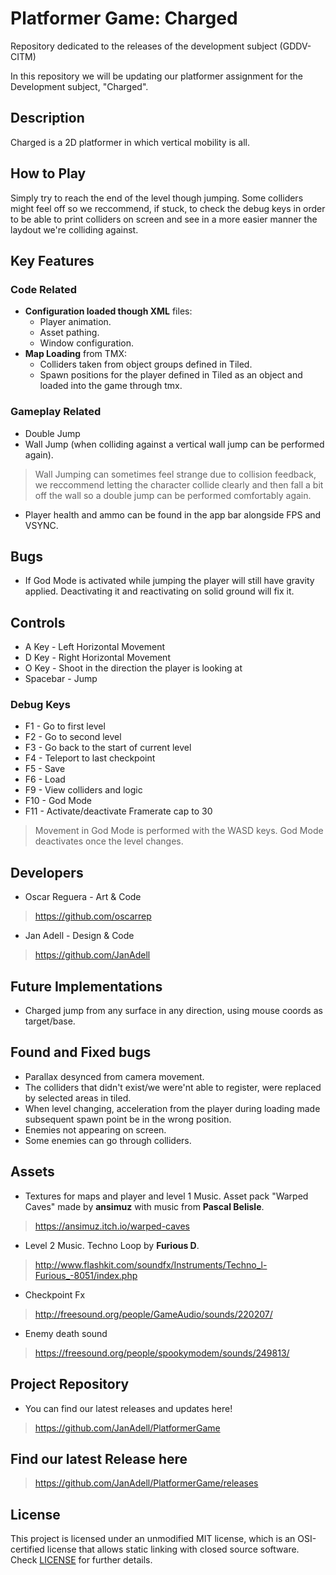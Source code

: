 # Platformer Game: Charged

Repository dedicated to the releases of the development subject (GDDV-CITM)

In this repository we will be updating our platformer assignment for the Development subject, "Charged".

## Description

Charged is a 2D platformer in which vertical mobility is all. 

## How to Play

Simply try to reach the end of the level though jumping. Some colliders might feel off so we reccommend, if stuck, to check the debug keys in order to be able to print colliders on screen and see in a more easier manner the laydout we're colliding against.

## Key Features

### Code Related

* **Configuration loaded though XML** files:
  * Player animation.
  * Asset pathing.
  * Window configuration.
* **Map Loading** from TMX:
  * Colliders taken from object groups defined in Tiled.
  * Spawn positions for the player defined in Tiled as an object and loaded into the game through tmx.
  
 ### Gameplay Related
  
* Double Jump
* Wall Jump (when colliding against a vertical wall jump can be performed again).
> Wall Jumping can sometimes feel strange due to collision feedback, we reccommend letting the character collide clearly and then fall a bit off the wall so a double jump can be performed comfortably again.
* Player health and ammo can be found in the app bar alongside FPS and VSYNC.

## Bugs

* If God Mode is activated while jumping the player will still have gravity applied. Deactivating it and reactivating on solid ground will fix it.

## Controls

* A Key - Left Horizontal Movement
* D Key - Right Horizontal Movement
* O Key - Shoot in the direction the player is looking at
* Spacebar - Jump

### Debug Keys

* F1 - Go to first level
* F2 - Go to second level
* F3 - Go back to the start of current level
* F4 - Teleport to last checkpoint
* F5 - Save
* F6 - Load
* F9 - View colliders and logic
* F10 - God Mode
* F11 - Activate/deactivate Framerate cap to 30
> Movement in God Mode is performed with the WASD keys. God Mode deactivates once the level changes.

## Developers

* Oscar Reguera - Art & Code
> https://github.com/oscarrep

* Jan Adell - Design & Code
> https://github.com/JanAdell

## Future Implementations

* Charged jump from any surface in any direction, using mouse coords as target/base.

## Found and Fixed bugs

* Parallax desynced from camera movement.
* The colliders that didn't exist/we were'nt able to register, were replaced by selected areas in tiled.
* When level changing, acceleration from the player during loading made subsequent spawn point be in the wrong position.
* Enemies not appearing on screen.
* Some enemies can go through colliders.



## Assets

* Textures for maps and player and level 1 Music. Asset pack "Warped Caves" made by **ansimuz** with music from **Pascal Belisle**.
> https://ansimuz.itch.io/warped-caves

* Level 2 Music. Techno Loop by **Furious D**.
> http://www.flashkit.com/soundfx/Instruments/Techno_l-Furious_-8051/index.php

* Checkpoint Fx
> http://freesound.org/people/GameAudio/sounds/220207/

* Enemy death sound
> https://freesound.org/people/spookymodem/sounds/249813/

## Project Repository

* You can find our latest releases and updates here!

> https://github.com/JanAdell/PlatformerGame

## Find our latest Release here

> https://github.com/JanAdell/PlatformerGame/releases

## License

This project is licensed under an unmodified MIT license, which is an OSI-certified license that allows static linking with closed source software. Check [LICENSE](LICENSE) for further details.




